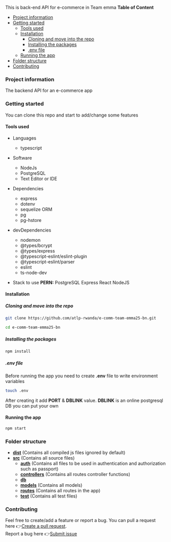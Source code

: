 This is back-end API for e-commerce in Team emma
**Table of Content**
- [Project information](#project-information)
- [Getting started](#getting-started)
  - [Tools used](#tools-used)
  - [Installation](#installation)
    - [Cloning and move into the repo](#cloning-and-move-into-the-repo)
    - [Installing the packages](#installing-the-packages)
    - [.env file](#env-file)
  - [Running the app](#running-the-app)
- [Folder structure](#folder-structure)
- [Contributing](#contributing)


### Project information
The backend API for an e-commerce app

### Getting started
You can clone this repo and start to add/change some features

#### Tools used
- Languages
  - typescript
- Software
  - NodeJs
  - PostgreSQL
  - Text Editor or IDE
  
- Dependencies
  - express
  - dotenv
  - sequelize ORM
  - pg
  - pg-hstore
- devDependencies
  - nodemon
  - @types/bcrypt
  - @types/express
  - @typescript-eslint/eslint-plugin
  - @typescript-eslint/parser
  - eslint
  - ts-node-dev
- Stack to use
  **PERN:** PostgreSQL Express React NodeJS

#### Installation

##### Cloning and move into the repo
```bash
git clone https://github.com/atlp-rwanda/e-comm-team-emma25-bn.git
```
```bash
cd e-comm-team-emma25-bn
```

##### Installing the packages
```bash
npm install
```
##### .env file
Before running the app you need to create **.env** file to write environment variables
```bash
touch .env
```
After creating it add **PORT** &amp; **DBLINK** value.
**DBLINK** is an online postgresql DB you can put your own

#### Running the app
```bash
npm start
```

### Folder structure
- [**dist**](dist) (Contains all compiled js files ignored by default)
- [**src**](src) (Contains all source files)
    - [**auth**](src/auth) (Contains all files to be used in authentication and authorization such as passport)
    - [**controllers**](src/controllers) (Contains all routes controller functions)
    - [**db**](src/db)
    - [**models**](src/models) (Contains all models)
    - [**routes**](src/routes) (Contains all routes in the app)
    - [**test**](src/test) (Contains all test files)

### Contributing
Feel free to create/add a feature or report a bug.
You can pull a request here 👉[Create a pull request](https://github.com/atlp-rwanda/e-comm-team-emma25-bn/pulls). <br>
Report a bug here 👉[Submit issue](https://github.com/atlp-rwanda/e-comm-team-emma25-bn/issues)